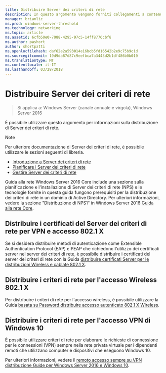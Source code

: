 ```yaml
---
title: Distribuire Server dei criteri di rete
description: In questo argomento vengono forniti collegamenti a contenuto di distribuzione di Server dei criteri di rete per Windows Server 2016 e include collegamenti a indicazioni aggiuntive sui criteri di rete.
manager: brianlic
ms.prod: windows-server-threshold
ms.technology: networking
ms.topic: article
ms.assetid: 6cfb50e0-7088-4295-97c5-14ff8776cbf8
ms.author: pashort
author: shortpatti
ms.openlocfilehash: daf62e2a593014e16bcb5fd16542b2e9c75b9c1d
ms.sourcegitcommit: 19d9da87d87c9eefbca7a3443d2b1df486b0b010
ms.translationtype: MT
ms.contentlocale: it-IT
ms.lasthandoff: 03/28/2018
---
```

# <a name="deploy-network-policy-server"></a>Distribuire Server dei criteri di rete

>Si applica a: Windows Server (canale annuale e virgola), Windows Server 2016

È possibile utilizzare questo argomento per informazioni sulla distribuzione di Server dei criteri di rete.

>[!NOTE]
>Per ulteriore documentazione di Server dei criteri di rete, è possibile utilizzare le sezioni seguenti di libreria.  
>- [Introduzione a Server dei criteri di rete](nps-getstart-top.md)
>- [Pianificare i Server dei criteri di rete](nps-plan-top.md)
>- [Gestire Server dei criteri di rete](nps-manage-top.md)

Guida alla rete Windows Server 2016 Core include una sezione sulla pianificazione e l'installazione di Server dei criteri di rete \(NPS\) e le tecnologie fornite in questa guida fungono prerequisiti per la distribuzione dei criteri di rete in un dominio di Active Directory. Per ulteriori informazioni, vedere la sezione "Distribuzione di NPS1" in Windows Server 2016 [Guida alla rete Core](https://technet.microsoft.com/windows-server-docs/networking/core-network-guide/core-network-guide#BKMK_deployNPS1).

## <a name="deploy-nps-server-certificates-for-vpn-and-8021x-access"></a>Distribuire i certificati del Server dei criteri di rete per VPN e accesso 802.1 X

Se si desidera distribuire metodi di autenticazione come Extensible Authentication Protocol \(EAP\) e PEAP che richiedono l'utilizzo dei certificati server nel server dei criteri di rete, è possibile distribuire i certificati del server dei criteri di rete con la Guida [distribuire certificati Server per le distribuzioni Wireless e cablate 802.1 X](https://technet.microsoft.com/windows-server-docs/networking/core-network-guide/cncg/server-certs/deploy-server-certificates-for-802.1x-wired-and-wireless-deployments).

## <a name="deploy-nps-for-8021x-wireless-access"></a>Distribuire i criteri di rete per l'accesso Wireless 802.1 X

Per distribuire i criteri di rete per l'accesso wireless, è possibile utilizzare la Guida [basata su Password distribuire accesso autenticato 802.1 X Wireless](https://technet.microsoft.com/windows-server-docs/networking/core-network-guide/cncg/wireless/a-deploy-8021x-wireless-access).

## <a name="deploy-nps-for-windows-10-vpn-access"></a>Distribuire i criteri di rete per l'accesso VPN di Windows 10

È possibile utilizzare criteri di rete per elaborare le richieste di connessione per le connessioni \(VPN\) sempre nella rete privata virtuale per i dipendenti remoti che utilizzano computer e dispositivi che eseguono Windows 10.

Per ulteriori informazioni, vedere il [remoto accesso sempre su VPN distribuzione Guide per Windows Server 2016 e Windows 10](https://docs.microsoft.com/windows-server/remote/remote-access/vpn/always-on-vpn/deploy/always-on-vpn-deploy).

